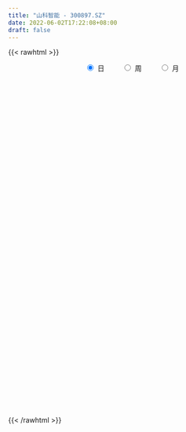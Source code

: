 ```yaml
---
title: "山科智能 - 300897.SZ"
date: 2022-06-02T17:22:08+08:00
draft: false
---
```

{{< rawhtml >}}
    <div style="text-align: center">
        <label style="padding: 1rem;"><input style="margin-right: .5rem" type="radio" name="period" value="D" checked onclick="period_change(this)">日</label>
        <label style="padding: 1rem;"><input style="margin-right: .5rem" type="radio" name="period" value="W" onclick="period_change(this)">周</label>
        <label style="padding: 1rem;"><input style="margin-right: .5rem" type="radio" name="period" value="M" onclick="period_change(this)">月</label>
    </div>
    <div id="chart" style="height: 700px;"></div> 
    <script type="text/javascript">
        const D_v = [3220.01,3747.01,4702.0,4188.0,4818.0,5516.8,4941.0,8982.05,6668.0,5558.0,3479.0,4253.0,3735.0,5438.0,48666.17,30587.86,23256.99,17009.93,13393.21,12179.98,15122.4,10188.0,7724.0,5941.0,4972.0,6414.0,10381.0,6735.81,5262.0,4259.0,5729.0,4183.0,5128.01,4663.01,4943.01,3869.0,7342.86,8911.78,3021.77,3455.0,2578.0,3638.0,3817.28,4495.0,4076.0,3853.0,5313.74,3407.11,4150.84,4729.01,7427.0,3854.0,3466.0,7891.1,6948.0,5015.0,9374.0,7261.0,4729.0,8945.02,6926.93,4486.0,3690.0,24559.72,22082.05,14251.44,12673.26,10569.93,10398.33,8423.1,6172.16,12660.26,8074.09,14324.49,10218.42,8568.0,8672.49,7751.18,13543.0,12572.0,8512.49,3264.5,3496.6,4962.06,5958.06,6687.84,5171.26,3804.18,2190.0,2911.84,4915.0,3884.2,2900.07,1963.74,1929.49,2151.0,2221.0,1673.0,2026.0,1701.0,2029.0,1773.0,1937.0,1723.0,3897.6,2693.2,3170.2,2628.2,2847.0,3485.0,2054.0,2453.42,2866.68,3085.42,2461.16,5936.55,4224.1,6192.99,6597.0,4544.0,4182.0,5615.0,5673.77,4152.88,5460.0,6768.67,4783.77,4468.08,5211.08,5058.0,4027.08,3385.22,7268.3,5313.15,3908.0,4322.0,3548.0,3549.0,4272.15,6043.0,4733.0,4611.1,6769.1,4299.47,4239.0,4128.46,5928.95,2724.0,3857.62,2428.0,4667.7,5334.24,7211.0,5750.95,5190.36,4707.66,5477.0,4366.0,8999.99,5875.92,5806.0,8276.0,5996.0,5311.0,7761.0,5046.33,3143.0,7445.67,3525.15,3736.84,3217.0,3225.84,3199.0,3006.0,2720.0,3693.12,1598.0,2164.0,2868.0,4178.72,2570.16,5449.0,10307.16,5335.84,7717.13,3812.67,3385.0,2120.0,3179.0,6930.0,5035.21,4127.0,4441.0,4416.0,3129.0,3342.0,2584.16,4218.51,3924.0,3070.0,2243.0,2184.0,3466.0,2057.0,2881.96,1843.0,2764.42,2228.0,1819.0,5712.0,4311.0,3226.0,3008.0,2657.0,3471.0,2113.0,1519.0,1605.0,3718.9,3918.9,5359.73,7561.75,4516.0,3622.0,4392.28,4463.68,3776.66,3900.5,3882.0,2842.1,2768.1,2237.0,2609.0,4005.0,2562.0,2221.0,1557.0,1721.59,2704.59,2049.83,1649.83,4920.44,4825.14,2654.16,2743.0,1827.0,1905.21,2912.0,3787.39,3292.64]
const D_histogram = [0.0,0.0216980057,0.0596380614,0.0871263892,0.0808971487,0.0989870971,0.0717954979,0.079387228,0.05778561,0.0035706151,-0.0223031932,-0.0309206435,-0.04479252,-0.0375159557,0.2552215231,0.2884799546,0.3245414357,0.2506015111,0.1799427947,0.154839725,0.1777602079,0.1596129885,0.0850421907,0.0420009703,0.0036516722,-0.0661308777,-0.1530826919,-0.2439742742,-0.2867039319,-0.2663589107,-0.2535262312,-0.2327334818,-0.2323999473,-0.2022579922,-0.1628480971,-0.136554774,-0.1233788274,-0.1832899384,-0.2235490729,-0.2329163495,-0.2244520029,-0.1766635118,-0.1241988544,-0.1331736102,-0.1645671595,-0.170339169,-0.2359424746,-0.2310472912,-0.1714842044,-0.0880460029,0.0068215409,0.0528099829,0.0573344998,0.106339979,0.1612686459,0.1904975947,0.2176064616,0.1948825469,0.171027584,0.1977403664,0.1477215149,0.0965665101,0.069497104,0.139194966,0.2464284473,0.2867661947,0.3213355975,0.2629529169,0.2355628876,0.1729760193,0.1135512963,0.1291643107,0.1026282975,0.1337942044,0.1213302946,0.0825350801,0.0373778053,-0.0145904714,-0.0189306333,-0.1239739612,-0.2448654947,-0.2896610412,-0.3092797103,-0.352227951,-0.312932533,-0.2438567296,-0.248525156,-0.3030711075,-0.2908790339,-0.2859726167,-0.1990842747,-0.1140519286,-0.0611838925,-0.0496149244,-0.0114561332,0.0177818724,0.0200717935,0.0244506875,0.0317681621,0.0238788893,-0.0027551838,-0.0256957667,-0.0450601926,-0.0451109199,-0.0852812034,-0.1240467695,-0.1232409348,-0.0980320416,-0.0937255561,-0.029142115,0.0239538862,0.0670118068,0.0988154455,0.1446470577,0.1786699373,0.2069296314,0.2366439611,0.2849564704,0.2670771966,0.2795145171,0.2458469728,0.2495803828,0.2396153623,0.2274224483,0.2177830247,0.2257074381,0.1945710795,0.1267392289,0.108097425,0.1261232608,0.0899562384,0.0406583881,-0.0833010816,-0.1975912099,-0.2425814338,-0.2412244662,-0.2077866053,-0.1810474079,-0.147370516,-0.0884385404,-0.0408156221,-0.0275733357,-0.0039644922,0.0376768627,0.0583575625,0.0295836894,-0.0529971172,-0.0838048209,-0.0567436122,-0.0368202115,0.0019195648,0.049779726,0.1141357103,0.1354193938,0.1544470617,0.1119989741,0.1121229077,0.1054829267,0.1502324843,0.1645151493,0.105609411,0.1268459215,0.0820398856,0.0873462114,0.0112656602,-0.0659152992,-0.1274644294,-0.2707871266,-0.3283218392,-0.3870341792,-0.3767925125,-0.3159899659,-0.2406420669,-0.1736186983,-0.1149307476,-0.1153359755,-0.0995268851,-0.0696896344,-0.0216160829,0.0092515587,0.0385446534,0.1124524803,0.1604155068,0.1841315015,0.1284457113,0.115601714,0.0764131087,0.059606629,0.0607648831,0.0934055237,0.0845043205,0.0357996217,-0.0768630323,-0.1775834267,-0.2172707183,-0.2167661426,-0.2639927935,-0.3431644735,-0.3365943186,-0.2981962767,-0.2367151346,-0.1564294308,-0.0643805073,-0.0130332573,-0.0160242722,0.0039175784,0.0359026379,0.0379397166,0.0529215538,0.1261650542,0.1871263707,0.2259182577,0.1889159002,0.16016134,0.0630519942,0.0403652055,-0.0098825311,-0.0358195672,0.0040617761,0.0722478983,0.1378432181,0.1170134525,0.0383721146,-0.0131189184,-0.1859005575,-0.3831039367,-0.4586826934,-0.5193924693,-0.4547354372,-0.3712898105,-0.2847013828,-0.1981187948,-0.0952054642,0.0134039419,0.0879506709,0.1459737268,0.1653768073,0.1802393959,0.1885134621,0.1930709227,0.2035544027,0.2697073547,0.2715819696,0.2822286851,0.2556907272,0.2315434181,0.2089944521,0.2168709588,0.1503747576,0.1310273727]
const D_fast = [0.0,0.0271225071,0.0799720781,0.1292420033,0.14323705,0.1860737726,0.1768310479,0.204269585,0.1971143695,0.1437920284,0.1123424218,0.0959948106,0.0709248041,0.0688223795,0.4253652391,0.5307436592,0.6479404993,0.6366509524,0.6109779347,0.6245847962,0.691945331,0.7137013589,0.6603911087,0.6278501309,0.5904137508,0.5040984815,0.3788759943,0.2269908435,0.1125852028,0.0663404963,0.0157916181,-0.021599003,-0.0793654554,-0.0997879983,-0.1010901275,-0.1089354978,-0.1266042581,-0.2323378537,-0.3284842564,-0.3960806204,-0.4437292745,-0.4401066613,-0.4186917175,-0.4609598759,-0.5334952151,-0.5818520169,-0.7064409411,-0.7593075805,-0.7426155448,-0.681188844,-0.584615915,-0.5254249773,-0.5065668354,-0.4309763615,-0.3357305331,-0.2588771856,-0.1773667033,-0.1513699813,-0.1324680482,-0.0563201742,-0.069408647,-0.0964220243,-0.1061171544,-0.0016205509,0.1672200422,0.2792493383,0.3941526406,0.4015081891,0.4330088817,0.4136660183,0.3826291194,0.4305332115,0.4296542726,0.4942687306,0.5121373944,0.4939759499,0.4581631265,0.402547232,0.3934744117,0.2574375935,0.0753296863,-0.0418811205,-0.1388197171,-0.2698249456,-0.3087626608,-0.3006510398,-0.3674507552,-0.4977644836,-0.5582921685,-0.6248789055,-0.5877616321,-0.5312422682,-0.4936702052,-0.4945049683,-0.4592102103,-0.4255267367,-0.4182188671,-0.4077273013,-0.3924677862,-0.3943873366,-0.4217102056,-0.4510747303,-0.4817042043,-0.4930326616,-0.554523246,-0.6243005044,-0.6543049035,-0.6536040206,-0.6727289241,-0.6154310118,-0.5563465391,-0.4965356668,-0.4400281667,-0.35803479,-0.2793444261,-0.1993523242,-0.1104770041,0.0090746227,0.057964648,0.1402805978,0.1680747967,0.2342033024,0.2841421225,0.3288048206,0.3736111531,0.4379624261,0.4554688374,0.419321794,0.4277043463,0.4772609974,0.4635830346,0.4244497812,0.2796650411,0.1159771103,0.010341528,-0.0486076209,-0.0671164114,-0.0856390659,-0.088804803,-0.0519824626,-0.0145634498,-0.0082144974,0.0144032232,0.0654637937,0.1007338841,0.0793559334,-0.0164741525,-0.0682330614,-0.0553577557,-0.0446394079,-0.0054197404,0.0548853522,0.1477752641,0.202913796,0.2605532294,0.2461048853,0.2742595459,0.2939902965,0.3762979752,0.4317094275,0.3992060419,0.4521540328,0.4278579683,0.455000847,0.3817367109,0.2880769266,0.1946616891,-0.0163577898,-0.1559729622,-0.311443847,-0.3954003084,-0.4135952532,-0.398407871,-0.3747891769,-0.3448339132,-0.3740731349,-0.3831457657,-0.3707309236,-0.328061393,-0.2948808616,-0.2559516035,-0.1539306566,-0.0658637534,0.0038851167,-0.0196892456,-0.0036328145,-0.0237181426,-0.025622965,-0.0092734901,0.0467185314,0.0589434083,0.0191886149,-0.1126897971,-0.2578060482,-0.3518110193,-0.4054979794,-0.5187228287,-0.6836856271,-0.7612640517,-0.797415079,-0.7951127205,-0.7539343745,-0.6779805777,-0.6298916421,-0.6368887251,-0.6159674798,-0.5750067608,-0.563484753,-0.5352725274,-0.4304877635,-0.3227448542,-0.2274734028,-0.2172467853,-0.2059610104,-0.2873073577,-0.299902845,-0.3526212144,-0.3875131423,-0.3466163549,-0.2603682582,-0.1603121339,-0.1518885364,-0.2209368456,-0.2757076081,-0.4949643867,-0.7879437501,-0.9781931801,-1.1687510734,-1.2177779006,-1.2271547265,-1.2117416444,-1.1746887552,-1.0955767906,-0.983616399,-0.8870820023,-0.7925655148,-0.7318182323,-0.6718957948,-0.6164933631,-0.5636681718,-0.5022960911,-0.3687163004,-0.2989461931,-0.2177423063,-0.1803575824,-0.1466190371,-0.11691939,-0.0548251436,-0.0837276554,-0.0703181971]
const D_slow = [0.0,0.0054245014,0.0203340168,0.0421156141,0.0623399013,0.0870866755,0.10503555,0.124882357,0.1393287595,0.1402214133,0.134645615,0.1269154541,0.1157173241,0.1063383352,0.170143716,0.2422637046,0.3233990635,0.3860494413,0.43103514,0.4697450712,0.5141851232,0.5540883703,0.575348918,0.5858491606,0.5867620786,0.5702293592,0.5319586862,0.4709651177,0.3992891347,0.332699407,0.2693178492,0.2111344788,0.153034492,0.1024699939,0.0617579696,0.0276192761,-0.0032254307,-0.0490479153,-0.1049351835,-0.1631642709,-0.2192772716,-0.2634431496,-0.2944928631,-0.3277862657,-0.3689280556,-0.4115128478,-0.4704984665,-0.5282602893,-0.5711313404,-0.5931428411,-0.5914374559,-0.5782349602,-0.5639013352,-0.5373163405,-0.496999179,-0.4493747803,-0.3949731649,-0.3462525282,-0.3034956322,-0.2540605406,-0.2171301619,-0.1929885344,-0.1756142584,-0.1408155169,-0.0792084051,-0.0075168564,0.072817043,0.1385552722,0.1974459941,0.240689999,0.269077823,0.3013689007,0.3270259751,0.3604745262,0.3908070998,0.4114408699,0.4207853212,0.4171377033,0.412405045,0.3814115547,0.320195181,0.2477799207,0.1704599932,0.0824030054,0.0041698722,-0.0567943102,-0.1189255992,-0.1946933761,-0.2674131346,-0.3389062888,-0.3886773574,-0.4171903396,-0.4324863127,-0.4448900438,-0.4477540771,-0.443308609,-0.4382906606,-0.4321779888,-0.4242359483,-0.4182662259,-0.4189550219,-0.4253789636,-0.4366440117,-0.4479217417,-0.4692420425,-0.5002537349,-0.5310639686,-0.555571979,-0.5790033681,-0.5862888968,-0.5803004253,-0.5635474736,-0.5388436122,-0.5026818478,-0.4580143634,-0.4062819556,-0.3471209653,-0.2758818477,-0.2091125485,-0.1392339193,-0.0777721761,-0.0153770804,0.0445267602,0.1013823723,0.1558281284,0.212254988,0.2608977579,0.2925825651,0.3196069213,0.3511377365,0.3736267961,0.3837913932,0.3629661227,0.3135683203,0.2529229618,0.1926168453,0.1406701939,0.095408342,0.058565713,0.0364560779,0.0262521723,0.0193588384,0.0183677154,0.027786931,0.0423763216,0.049772244,0.0365229647,0.0155717595,0.0013858564,-0.0078191964,-0.0073393052,0.0051056263,0.0336395538,0.0674944023,0.1061061677,0.1341059112,0.1621366382,0.1885073698,0.2260654909,0.2671942782,0.293596631,0.3253081113,0.3458180827,0.3676546356,0.3704710506,0.3539922258,0.3221261185,0.2544293368,0.172348877,0.0755903322,-0.0186077959,-0.0976052874,-0.1577658041,-0.2011704787,-0.2299031656,-0.2587371594,-0.2836188807,-0.3010412893,-0.30644531,-0.3041324203,-0.294496257,-0.2663831369,-0.2262792602,-0.1802463848,-0.148134957,-0.1192345285,-0.1001312513,-0.0852295941,-0.0700383733,-0.0466869923,-0.0255609122,-0.0166110068,-0.0358267648,-0.0802226215,-0.1345403011,-0.1887318368,-0.2547300351,-0.3405211535,-0.4246697332,-0.4992188023,-0.558397586,-0.5975049437,-0.6136000705,-0.6168583848,-0.6208644529,-0.6198850582,-0.6109093988,-0.6014244696,-0.5881940812,-0.5566528176,-0.509871225,-0.4533916605,-0.4061626855,-0.3661223505,-0.3503593519,-0.3402680505,-0.3427386833,-0.3516935751,-0.3506781311,-0.3326161565,-0.298155352,-0.2689019889,-0.2593089602,-0.2625886898,-0.3090638292,-0.4048398134,-0.5195104867,-0.649358604,-0.7630424633,-0.855864916,-0.9270402617,-0.9765699604,-1.0003713264,-0.9970203409,-0.9750326732,-0.9385392415,-0.8971950397,-0.8521351907,-0.8050068252,-0.7567390945,-0.7058504938,-0.6384236551,-0.5705281627,-0.4999709914,-0.4360483096,-0.3781624551,-0.3259138421,-0.2716961024,-0.234102413,-0.2013455698]
const D_data = [['2021-05-24', 34.07, 34.06, 33.87, 34.27],['2021-05-25', 34.1, 34.4, 34.1, 34.45],['2021-05-26', 34.4, 34.8, 34.32, 34.94],['2021-05-27', 35.12, 34.91, 34.74, 35.12],['2021-05-28', 34.88, 34.62, 34.51, 35.08],['2021-05-31', 34.62, 35.04, 34.62, 35.16],['2021-06-01', 34.6, 34.53, 34.28, 34.6],['2021-06-02', 34.42, 34.99, 34.42, 35.06],['2021-06-03', 35.08, 34.66, 34.62, 35.08],['2021-06-04', 34.66, 34.09, 34.03, 34.87],['2021-06-07', 34.1, 34.24, 34.05, 34.29],['2021-06-08', 34.25, 34.36, 34.1, 34.88],['2021-06-09', 34.36, 34.22, 34.12, 34.54],['2021-06-10', 34.22, 34.45, 34.13, 34.46],['2021-06-11', 34.7, 38.95, 34.7, 40.94],['2021-06-15', 37.83, 36.83, 36.56, 38.18],['2021-06-16', 36.8, 37.34, 36.33, 37.8],['2021-06-17', 37.33, 36.14, 35.63, 37.34],['2021-06-18', 36.03, 36.02, 35.5, 36.47],['2021-06-21', 35.81, 36.53, 35.51, 36.78],['2021-06-22', 36.5, 37.33, 36.17, 37.58],['2021-06-23', 36.98, 37.04, 36.71, 37.39],['2021-06-24', 37.02, 36.26, 36.21, 37.02],['2021-06-25', 36.4, 36.47, 35.9, 36.49],['2021-06-28', 36.45, 36.41, 36.41, 36.77],['2021-06-29', 36.41, 35.78, 35.78, 37.0],['2021-06-30', 35.78, 35.13, 34.86, 36.05],['2021-07-01', 35.28, 34.51, 34.51, 35.45],['2021-07-02', 34.6, 34.6, 34.22, 34.75],['2021-07-05', 34.68, 35.16, 34.57, 35.2],['2021-07-06', 35.18, 34.99, 34.6, 35.5],['2021-07-07', 34.7, 35.02, 34.68, 35.28],['2021-07-08', 35.0, 34.66, 34.61, 35.19],['2021-07-09', 34.68, 34.96, 34.53, 35.2],['2021-07-12', 35.31, 35.13, 34.95, 35.31],['2021-07-13', 35.16, 35.03, 34.84, 35.37],['2021-07-14', 35.06, 34.87, 34.52, 35.25],['2021-07-15', 34.85, 33.7, 33.37, 34.85],['2021-07-16', 33.7, 33.5, 33.5, 33.98],['2021-07-19', 33.45, 33.55, 33.01, 33.69],['2021-07-20', 33.46, 33.56, 33.26, 33.72],['2021-07-21', 33.55, 34.01, 33.54, 34.08],['2021-07-22', 34.01, 34.18, 33.71, 34.29],['2021-07-23', 33.91, 33.38, 33.25, 34.19],['2021-07-26', 33.58, 32.82, 32.64, 33.58],['2021-07-27', 32.92, 32.85, 32.8, 33.5],['2021-07-28', 32.7, 31.68, 31.6, 33.13],['2021-07-29', 31.95, 32.14, 31.93, 32.28],['2021-07-30', 32.1, 32.76, 32.08, 33.05],['2021-08-02', 32.75, 33.26, 32.5, 33.49],['2021-08-03', 33.26, 33.77, 33.26, 34.98],['2021-08-04', 33.27, 33.48, 33.27, 33.7],['2021-08-05', 33.31, 33.06, 32.97, 33.58],['2021-08-06', 33.06, 33.75, 32.23, 34.5],['2021-08-09', 33.75, 34.14, 33.75, 34.29],['2021-08-10', 33.8, 34.12, 33.8, 34.25],['2021-08-11', 34.19, 34.35, 33.8, 35.3],['2021-08-12', 34.34, 33.85, 33.78, 34.66],['2021-08-13', 34.2, 33.81, 33.66, 34.3],['2021-08-16', 33.71, 34.56, 33.7, 34.7],['2021-08-17', 34.55, 33.64, 33.52, 34.85],['2021-08-18', 33.8, 33.42, 33.1, 33.98],['2021-08-19', 33.42, 33.55, 33.36, 33.88],['2021-08-20', 34.43, 34.94, 34.22, 36.49],['2021-08-23', 34.96, 36.03, 34.31, 36.2],['2021-08-24', 35.72, 35.8, 35.39, 36.4],['2021-08-25', 35.43, 36.18, 35.43, 36.28],['2021-08-26', 36.22, 35.2, 34.82, 36.22],['2021-08-27', 35.8, 35.58, 34.85, 35.86],['2021-08-30', 35.48, 35.09, 34.86, 35.67],['2021-08-31', 34.75, 34.95, 34.28, 35.2],['2021-09-01', 34.84, 35.91, 34.56, 35.98],['2021-09-02', 35.77, 35.49, 35.1, 35.86],['2021-09-03', 35.3, 36.37, 35.18, 36.37],['2021-09-06', 36.29, 36.03, 35.6, 36.5],['2021-09-07', 36.02, 35.7, 35.66, 36.42],['2021-09-08', 35.7, 35.5, 35.18, 35.99],['2021-09-09', 35.51, 35.22, 34.92, 35.69],['2021-09-10', 35.6, 35.71, 35.51, 36.4],['2021-09-13', 35.5, 34.15, 34.06, 35.52],['2021-09-14', 34.01, 33.24, 33.2, 34.22],['2021-09-15', 33.2, 33.57, 33.2, 33.81],['2021-09-16', 33.58, 33.5, 33.36, 33.77],['2021-09-17', 33.24, 32.79, 32.65, 33.74],['2021-09-22', 32.76, 33.55, 32.26, 34.3],['2021-09-23', 33.7, 33.99, 33.3, 34.68],['2021-09-24', 33.9, 33.03, 32.95, 33.91],['2021-09-27', 33.03, 32.0, 32.0, 33.3],['2021-09-28', 32.11, 32.45, 32.1, 32.56],['2021-09-29', 32.45, 32.13, 32.11, 32.8],['2021-09-30', 32.5, 33.16, 32.01, 33.6],['2021-10-08', 33.59, 33.42, 33.17, 34.03],['2021-10-11', 33.57, 33.26, 32.93, 33.74],['2021-10-12', 33.24, 32.81, 32.7, 33.26],['2021-10-13', 32.85, 33.19, 32.85, 33.3],['2021-10-14', 33.19, 33.2, 32.84, 33.38],['2021-10-15', 33.5, 32.9, 32.9, 33.5],['2021-10-18', 32.81, 32.9, 32.69, 32.99],['2021-10-19', 32.91, 32.93, 32.81, 33.23],['2021-10-20', 32.94, 32.7, 32.7, 33.15],['2021-10-21', 32.9, 32.32, 32.3, 32.9],['2021-10-22', 32.33, 32.16, 32.15, 32.55],['2021-10-25', 32.18, 32.0, 31.9, 32.24],['2021-10-26', 32.0, 32.09, 31.88, 32.25],['2021-10-27', 32.3, 31.36, 31.13, 32.56],['2021-10-28', 31.15, 31.01, 30.83, 32.34],['2021-10-29', 31.03, 31.23, 30.89, 31.52],['2021-11-01', 30.91, 31.44, 30.66, 31.58],['2021-11-02', 31.43, 31.1, 30.99, 31.8],['2021-11-03', 31.39, 31.91, 31.31, 32.3],['2021-11-04', 31.94, 32.0, 31.7, 32.26],['2021-11-05', 32.05, 32.09, 31.96, 32.27],['2021-11-08', 32.15, 32.14, 31.8, 32.58],['2021-11-09', 32.27, 32.55, 32.14, 32.58],['2021-11-10', 32.54, 32.68, 32.3, 32.75],['2021-11-11', 32.35, 32.87, 32.35, 33.09],['2021-11-12', 32.96, 33.17, 32.46, 33.29],['2021-11-15', 33.21, 33.78, 33.12, 33.91],['2021-11-16', 33.58, 33.22, 33.21, 34.34],['2021-11-17', 33.21, 33.78, 33.02, 33.92],['2021-11-18', 33.75, 33.34, 33.29, 34.18],['2021-11-19', 33.73, 33.92, 33.34, 34.02],['2021-11-22', 33.98, 33.93, 33.68, 34.12],['2021-11-23', 33.87, 34.04, 33.72, 34.26],['2021-11-24', 34.04, 34.21, 33.8, 34.5],['2021-11-25', 34.23, 34.63, 33.96, 34.69],['2021-11-26', 34.57, 34.28, 34.04, 34.65],['2021-11-29', 33.9, 33.72, 33.51, 34.16],['2021-11-30', 33.99, 34.24, 33.73, 34.59],['2021-12-01', 34.0, 34.84, 33.96, 34.94],['2021-12-02', 34.73, 34.25, 34.15, 34.83],['2021-12-03', 34.22, 33.96, 33.83, 34.42],['2021-12-06', 34.0, 32.59, 32.59, 34.08],['2021-12-07', 32.89, 32.0, 31.81, 32.94],['2021-12-08', 32.38, 32.3, 31.91, 32.38],['2021-12-09', 32.3, 32.6, 32.18, 32.83],['2021-12-10', 32.69, 32.94, 32.51, 32.97],['2021-12-13', 33.0, 32.88, 32.57, 33.33],['2021-12-14', 32.86, 33.01, 32.58, 33.23],['2021-12-15', 33.01, 33.49, 32.98, 33.76],['2021-12-16', 33.51, 33.59, 33.26, 33.75],['2021-12-17', 33.45, 33.3, 33.2, 33.58],['2021-12-20', 33.43, 33.52, 33.33, 33.98],['2021-12-21', 33.8, 33.94, 33.52, 33.97],['2021-12-22', 34.2, 33.89, 33.67, 34.2],['2021-12-23', 33.9, 33.29, 33.09, 34.0],['2021-12-24', 33.31, 32.31, 32.15, 33.32],['2021-12-27', 32.25, 32.6, 32.12, 32.77],['2021-12-28', 32.59, 33.26, 32.59, 33.45],['2021-12-29', 33.4, 33.26, 32.98, 33.4],['2021-12-30', 33.15, 33.64, 33.15, 33.86],['2021-12-31', 33.62, 34.01, 33.62, 34.2],['2022-01-04', 34.2, 34.59, 33.76, 34.6],['2022-01-05', 34.59, 34.39, 33.86, 34.66],['2022-01-06', 34.34, 34.6, 34.11, 34.86],['2022-01-07', 34.6, 33.89, 33.8, 34.87],['2022-01-10', 33.32, 34.42, 33.11, 34.75],['2022-01-11', 34.42, 34.43, 34.2, 34.97],['2022-01-12', 34.77, 35.31, 34.55, 35.79],['2022-01-13', 35.33, 35.25, 35.03, 35.7],['2022-01-14', 35.2, 34.36, 34.36, 35.3],['2022-01-17', 34.68, 35.4, 34.5, 35.55],['2022-01-18', 35.2, 34.64, 34.5, 35.69],['2022-01-19', 34.88, 35.28, 34.62, 35.38],['2022-01-20', 35.26, 34.16, 33.99, 35.44],['2022-01-21', 34.16, 33.76, 33.35, 34.5],['2022-01-24', 33.76, 33.55, 33.35, 33.91],['2022-01-25', 33.52, 31.85, 31.8, 33.75],['2022-01-26', 32.14, 32.17, 31.67, 32.55],['2022-01-27', 32.17, 31.57, 31.43, 32.25],['2022-01-28', 31.63, 32.0, 31.4, 32.17],['2022-02-07', 32.3, 32.54, 32.07, 32.81],['2022-02-08', 32.62, 32.85, 32.48, 33.1],['2022-02-09', 32.86, 32.94, 32.71, 33.06],['2022-02-10', 32.87, 33.03, 32.77, 33.54],['2022-02-11', 32.9, 32.32, 32.12, 32.9],['2022-02-14', 32.32, 32.44, 32.0, 32.63],['2022-02-15', 32.59, 32.63, 32.22, 32.63],['2022-02-16', 32.88, 32.99, 32.75, 33.14],['2022-02-17', 33.1, 32.94, 32.81, 33.52],['2022-02-18', 32.41, 33.06, 32.41, 33.15],['2022-02-21', 33.06, 33.92, 32.83, 34.08],['2022-02-22', 34.51, 34.0, 33.62, 35.63],['2022-02-23', 33.97, 34.0, 33.7, 34.14],['2022-02-24', 34.28, 33.02, 32.54, 34.28],['2022-02-25', 33.4, 33.45, 33.1, 33.8],['2022-02-28', 33.45, 33.04, 32.68, 33.48],['2022-03-01', 33.18, 33.21, 33.02, 33.4],['2022-03-02', 33.36, 33.43, 33.1, 33.5],['2022-03-03', 33.61, 33.97, 33.41, 34.11],['2022-03-04', 33.92, 33.58, 33.16, 34.01],['2022-03-07', 33.25, 32.97, 32.93, 33.58],['2022-03-08', 32.91, 31.71, 31.62, 33.05],['2022-03-09', 31.7, 31.17, 30.31, 32.18],['2022-03-10', 31.46, 31.38, 31.38, 31.95],['2022-03-11', 31.18, 31.58, 30.38, 31.77],['2022-03-14', 31.51, 30.63, 30.52, 31.73],['2022-03-15', 30.62, 29.6, 29.6, 31.04],['2022-03-16', 30.0, 30.15, 29.1, 30.25],['2022-03-17', 30.3, 30.35, 30.3, 30.79],['2022-03-18', 30.13, 30.62, 30.12, 30.72],['2022-03-21', 30.62, 31.0, 30.62, 31.16],['2022-03-22', 30.95, 31.44, 30.69, 31.6],['2022-03-23', 31.44, 31.2, 31.16, 31.6],['2022-03-24', 30.94, 30.55, 30.39, 31.02],['2022-03-25', 30.55, 30.79, 30.55, 30.95],['2022-03-28', 31.0, 31.01, 30.16, 31.1],['2022-03-29', 30.99, 30.67, 30.4, 30.99],['2022-03-30', 30.36, 30.83, 30.36, 30.99],['2022-03-31', 30.83, 31.79, 30.83, 32.3],['2022-04-01', 31.5, 32.05, 31.19, 32.33],['2022-04-06', 31.94, 32.14, 31.67, 32.32],['2022-04-07', 32.04, 31.3, 31.27, 32.19],['2022-04-08', 31.54, 31.31, 30.88, 31.65],['2022-04-11', 31.05, 30.15, 30.08, 31.14],['2022-04-12', 30.14, 30.75, 29.83, 30.78],['2022-04-13', 30.56, 30.17, 29.98, 30.68],['2022-04-14', 30.4, 30.2, 30.06, 30.66],['2022-04-15', 30.6, 31.0, 29.7, 31.18],['2022-04-18', 30.54, 31.63, 30.37, 31.63],['2022-04-19', 31.63, 32.0, 31.49, 32.15],['2022-04-20', 31.04, 31.1, 30.1, 31.56],['2022-04-21', 31.11, 30.13, 30.13, 31.63],['2022-04-22', 30.13, 30.09, 29.59, 30.48],['2022-04-25', 29.51, 27.84, 27.71, 29.82],['2022-04-26', 27.94, 26.25, 25.92, 27.99],['2022-04-27', 25.43, 26.63, 25.37, 26.75],['2022-04-28', 26.88, 25.97, 25.61, 26.88],['2022-04-29', 26.0, 27.06, 26.0, 27.28],['2022-05-05', 27.0, 27.25, 26.78, 27.69],['2022-05-06', 26.65, 27.36, 26.56, 27.6],['2022-05-09', 27.14, 27.5, 26.75, 28.11],['2022-05-10', 27.5, 27.96, 26.92, 28.1],['2022-05-11', 27.91, 28.43, 27.91, 28.67],['2022-05-12', 28.21, 28.4, 28.09, 28.6],['2022-05-13', 28.48, 28.51, 28.1, 28.6],['2022-05-16', 28.65, 28.23, 28.21, 28.75],['2022-05-17', 28.23, 28.28, 27.91, 28.36],['2022-05-18', 28.14, 28.29, 28.14, 29.09],['2022-05-19', 27.89, 28.32, 27.89, 28.55],['2022-05-20', 28.31, 28.49, 28.31, 28.79],['2022-05-23', 28.6, 29.49, 28.39, 29.65],['2022-05-24', 29.51, 29.0, 28.92, 29.86],['2022-05-25', 29.46, 29.29, 28.88, 29.57],['2022-05-26', 29.27, 28.93, 28.63, 29.63],['2022-05-27', 29.22, 28.96, 28.73, 29.29],['2022-05-30', 29.01, 28.98, 28.77, 29.25],['2022-05-31', 29.07, 29.45, 28.71, 29.47],['2022-06-01', 28.74, 28.47, 28.45, 29.36],['2022-06-02', 28.3, 28.91, 28.3, 29.05]]
const W_v = [205129.48,46587.42,277817.81,257664.35,385355.63,216701.57,124824.58,89304.55,67233.25,89272.08,64514.04,62625.34,61711.52,39752.48,60551.97,71133.7,97790.26,88803.53,103184.12,33323.99,19427.16,45270.73,32528.42,43835.0,41072.43,39806.09,27272.99,43364.0,50125.13,58639.2,38417.0,7588.62,18618.0,21474.27,20675.02,31665.85,65571.17,84247.99,51155.38,33764.81,23962.02,28088.42,17983.28,20800.69,27367.11,33327.0,48607.67,69975.01,49654.1,48753.09,32807.65,17817.16,13821.02,3884.2,11165.3,9202.0,13421.0,13467.62,18573.91,27130.99,26839.09,22149.46,24359.45,23208.25,25364.98,19011.56,22859.97,30524.91,32390.33,21067.66,15843.96,13378.88,32621.8,20649.21,19455.0,16039.67,12431.96,16834.42,8891.0,12426.9,24978.38,20415.12,5610.2,13634.0,9682.84,16969.74,11897.24]
const W_histogram = [0.0,0.1416752137,0.4333230282,0.8282215379,0.9570073498,0.9126192065,0.6980327051,0.4387576757,0.128326459,0.0366613733,-0.2290610989,-0.5466698466,-1.0275995167,-1.32168992,-1.6187283176,-1.4931116426,-1.4178332627,-1.1878348842,-1.2537547466,-1.2703700043,-1.0717116728,-0.9477591942,-0.749247758,-0.720748406,-0.4955266832,-0.296802786,-0.1799495416,0.0381410713,0.2347753906,0.1467422557,-0.0471496371,-0.1452341116,-0.1363141029,-0.1121749789,-0.0290905973,0.0164509825,0.3800138094,0.4258418993,0.4848507512,0.3998656549,0.3704850163,0.2605037977,0.1906910229,0.1173712962,0.1481759471,0.1829407595,0.286233237,0.3951397261,0.5105279571,0.5302307676,0.3434905329,0.238025962,0.1814695772,0.1664153656,0.1280060067,0.0626399384,-0.0284636011,-0.0166245982,0.0731939527,0.1859534837,0.2818682213,0.3181585135,0.2697774492,0.2583157329,0.1838525909,0.2450553352,0.2713758009,0.3114868692,0.2891440896,0.1541401857,0.0879890234,0.095064053,0.1251121037,0.1511062821,0.0369208885,-0.092854338,-0.153272344,-0.0971407839,-0.0983146469,-0.1076792288,-0.1597318632,-0.3707412429,-0.4569623559,-0.4051622237,-0.3433117176,-0.2463510053,-0.1650904383]
const W_fast = [0.0,0.1770940171,0.5770725887,1.1790264828,1.5470641323,1.7308307906,1.6907524654,1.5411668549,1.2628172529,1.1803175106,0.8573297636,0.4030535543,-0.3347759949,-0.9592888783,-1.6610093552,-1.908670591,-2.1878505268,-2.2548108693,-2.6341694184,-2.9683771771,-3.0376467639,-3.1506340838,-3.1394345871,-3.2911223365,-3.1897822845,-3.0652590838,-2.9933932248,-2.7657673441,-2.5104391772,-2.5617867481,-2.7674660502,-2.9018590526,-2.9270175696,-2.9309221904,-2.8551104581,-2.8054561326,-2.3468898534,-2.1946012887,-2.0143797489,-1.9993984315,-1.936157816,-1.9810130852,-2.0031531043,-2.0471300069,-1.9792813693,-1.8987813669,-1.7239305803,-1.5162391596,-1.2732189394,-1.120958437,-1.2218260384,-1.2677841189,-1.2789731093,-1.2524234795,-1.2588313367,-1.3085374204,-1.4067568602,-1.3990740068,-1.2909569678,-1.1317090658,-0.9653272729,-0.8494973523,-0.8304340544,-0.7773168374,-0.8058168316,-0.6833502536,-0.5891858377,-0.4712030521,-0.4212598093,-0.5177286668,-0.5618825732,-0.5310415304,-0.4697154537,-0.4059447047,-0.5108998763,-0.6638886873,-0.7626247793,-0.7307784151,-0.7565309399,-0.7928153289,-0.8848009291,-1.1884956195,-1.3889573215,-1.4384477453,-1.4624251685,-1.4270522076,-1.3870642501]
const W_slow = [0.0,0.0354188034,0.1437495605,0.3508049449,0.5900567824,0.818211584,0.9927197603,1.1024091792,1.134490794,1.1436561373,1.0863908626,0.9497234009,0.6928235217,0.3624010417,-0.0422810377,-0.4155589483,-0.770017264,-1.0669759851,-1.3804146717,-1.6980071728,-1.965935091,-2.2028748896,-2.3901868291,-2.5703739306,-2.6942556014,-2.7684562979,-2.8134436832,-2.8039084154,-2.7452145678,-2.7085290038,-2.7203164131,-2.756624941,-2.7907034667,-2.8187472115,-2.8260198608,-2.8219071152,-2.7269036628,-2.620443188,-2.4992305002,-2.3992640864,-2.3066428324,-2.2415168829,-2.1938441272,-2.1645013031,-2.1274573164,-2.0817221265,-2.0101638172,-1.9113788857,-1.7837468965,-1.6511892046,-1.5653165713,-1.5058100808,-1.4604426865,-1.4188388451,-1.3868373434,-1.3711773588,-1.3782932591,-1.3824494087,-1.3641509205,-1.3176625496,-1.2471954942,-1.1676558659,-1.1002115036,-1.0356325703,-0.9896694226,-0.9284055888,-0.8605616386,-0.7826899213,-0.7104038989,-0.6718688524,-0.6498715966,-0.6261055833,-0.5948275574,-0.5570509869,-0.5478207648,-0.5710343493,-0.6093524353,-0.6336376312,-0.658216293,-0.6851361002,-0.725069066,-0.8177543767,-0.9319949656,-1.0332855216,-1.119113451,-1.1807012023,-1.2219738119]
const W_data = [['2020-09-30', 65.0, 47.91, 47.86, 69.98],['2020-10-09', 48.5, 50.13, 48.37, 51.61],['2020-10-16', 50.0, 53.43, 48.7, 57.85],['2020-10-23', 53.0, 57.13, 51.62, 59.8],['2020-10-30', 56.45, 56.0, 54.68, 70.84],['2020-11-06', 56.5, 54.91, 54.22, 59.2],['2020-11-13', 54.83, 52.85, 51.88, 56.77],['2020-11-20', 52.88, 51.61, 51.52, 54.86],['2020-11-27', 51.6, 49.81, 49.4, 52.55],['2020-12-04', 49.79, 51.69, 49.32, 53.36],['2020-12-11', 51.6, 48.62, 48.05, 51.62],['2020-12-18', 48.08, 46.22, 44.55, 48.9],['2020-12-25', 45.68, 41.49, 40.42, 46.48],['2020-12-31', 41.05, 40.86, 39.5, 41.46],['2021-01-08', 40.5, 38.06, 36.67, 42.75],['2021-01-15', 38.36, 41.61, 35.3, 44.09],['2021-01-22', 40.47, 40.27, 40.0, 44.18],['2021-01-29', 40.11, 41.86, 38.37, 43.96],['2021-02-05', 42.75, 37.44, 37.11, 43.8],['2021-02-10', 37.39, 36.6, 35.6, 38.05],['2021-02-19', 37.3, 38.59, 37.06, 38.65],['2021-02-26', 38.89, 37.42, 36.6, 39.47],['2021-03-05', 37.8, 38.22, 37.26, 38.66],['2021-03-12', 38.22, 35.76, 35.56, 39.16],['2021-03-19', 35.76, 38.05, 35.21, 38.54],['2021-03-26', 38.28, 38.16, 37.63, 39.09],['2021-04-02', 38.32, 37.4, 36.33, 38.56],['2021-04-09', 37.59, 39.12, 37.41, 39.56],['2021-04-16', 39.92, 39.69, 37.56, 40.58],['2021-04-23', 39.65, 36.18, 36.0, 40.1],['2021-04-30', 36.35, 33.74, 33.51, 36.4],['2021-05-07', 33.67, 33.68, 33.6, 34.35],['2021-05-14', 33.95, 34.27, 33.6, 34.49],['2021-05-21', 34.2, 34.05, 33.8, 35.2],['2021-05-28', 34.07, 34.62, 33.87, 35.12],['2021-06-04', 34.62, 34.09, 34.03, 35.16],['2021-06-11', 34.1, 38.95, 34.05, 40.94],['2021-06-18', 37.83, 36.02, 35.5, 38.18],['2021-06-25', 35.81, 36.47, 35.51, 37.58],['2021-07-02', 36.45, 34.6, 34.22, 37.0],['2021-07-09', 34.68, 34.96, 34.53, 35.5],['2021-07-16', 35.31, 33.5, 33.37, 35.37],['2021-07-23', 33.45, 33.38, 33.01, 34.29],['2021-07-30', 33.58, 32.76, 31.6, 33.58],['2021-08-06', 32.75, 33.75, 32.23, 34.98],['2021-08-13', 33.75, 33.81, 33.66, 35.3],['2021-08-20', 33.71, 34.94, 33.1, 36.49],['2021-08-27', 34.96, 35.58, 34.31, 36.4],['2021-09-03', 35.48, 36.37, 34.28, 36.37],['2021-09-10', 36.29, 35.71, 34.92, 36.5],['2021-09-17', 35.5, 32.79, 32.65, 35.52],['2021-09-24', 32.76, 33.03, 32.26, 34.68],['2021-09-30', 33.03, 33.16, 32.0, 33.6],['2021-10-08', 33.59, 33.42, 33.17, 34.03],['2021-10-15', 33.57, 32.9, 32.7, 33.74],['2021-10-22', 32.81, 32.16, 32.15, 33.23],['2021-10-29', 32.18, 31.23, 30.83, 32.56],['2021-11-05', 30.91, 32.09, 30.66, 32.3],['2021-11-12', 32.15, 33.17, 31.8, 33.29],['2021-11-19', 33.21, 33.92, 33.02, 34.34],['2021-11-26', 33.98, 34.28, 33.68, 34.69],['2021-12-03', 33.9, 33.96, 33.51, 34.94],['2021-12-10', 34.0, 32.94, 31.81, 34.08],['2021-12-17', 33.0, 33.3, 32.57, 33.76],['2021-12-24', 33.43, 32.31, 32.15, 34.2],['2021-12-31', 32.25, 34.01, 32.12, 34.2],['2022-01-07', 34.2, 33.89, 33.76, 34.87],['2022-01-14', 33.32, 34.36, 33.11, 35.79],['2022-01-21', 34.68, 33.76, 33.35, 35.69],['2022-01-28', 33.76, 32.0, 31.4, 33.91],['2022-02-11', 32.3, 32.32, 32.07, 33.54],['2022-02-18', 32.32, 33.06, 32.0, 33.52],['2022-02-25', 33.06, 33.45, 32.54, 35.63],['2022-03-04', 33.45, 33.58, 32.68, 34.11],['2022-03-11', 33.25, 31.58, 30.31, 33.58],['2022-03-18', 31.51, 30.62, 29.1, 31.73],['2022-03-25', 30.62, 30.79, 30.39, 31.6],['2022-04-01', 31.0, 32.05, 30.16, 32.33],['2022-04-08', 31.94, 31.31, 30.88, 32.32],['2022-04-15', 31.05, 31.0, 29.7, 31.18],['2022-04-22', 30.54, 30.09, 29.59, 32.15],['2022-04-29', 29.51, 27.06, 25.37, 29.82],['2022-05-06', 27.0, 27.36, 26.56, 27.69],['2022-05-13', 27.14, 28.51, 26.75, 28.67],['2022-05-20', 28.65, 28.49, 27.89, 29.09],['2022-05-27', 28.6, 28.96, 28.39, 29.86],['2022-06-02', 29.01, 28.91, 28.3, 29.47]]
const M_v = [205129.48,967425.2100000001,506952.29,308987.1200000001,318279.46,201206.0,175411.93,199648.33,73872.71,248890.59,102832.22,193872.05,148257.76,37672.5,95690.77,104414.54,106842.87,65229.64,77714.26,71022.4,50713.99,7080.03]
const M_histogram = [0.0,0.5162849003,0.4185242393,-0.2399032215,-0.5777828422,-1.0428882857,-1.3012399694,-1.6011173222,-1.6134533931,-1.5184594684,-1.5147034971,-1.2738697389,-1.1481560156,-1.1075050142,-0.8045171843,-0.5579204088,-0.4719192922,-0.2953652699,-0.2167789471,-0.4253078923,-0.3475125642,-0.2805265918]
const M_fast = [0.0,0.6453561254,0.6522265241,-0.0661767421,-0.5485020732,-1.2743295882,-1.8579912642,-2.5581479476,-2.9738473667,-3.2584683092,-3.6333882121,-3.7110218887,-3.8723471693,-4.1085724214,-4.0067138876,-3.8995972143,-3.9315759207,-3.8288632159,-3.8044716299,-4.1193275482,-4.1284103611,-4.1315560366]
const M_slow = [0.0,0.1290712251,0.2337022849,0.1737264795,0.029280769,-0.2314413025,-0.5567512948,-0.9570306254,-1.3603939736,-1.7400088407,-2.118684715,-2.4371521497,-2.7241911536,-3.0010674072,-3.2021967033,-3.3416768055,-3.4596566285,-3.533497946,-3.5876926828,-3.6940196559,-3.7808977969,-3.8510294449]
const M_data = [['2020-09-30', 65.0, 47.91, 47.86, 69.98],['2020-10-30', 48.5, 56.0, 48.37, 70.84],['2020-11-30', 56.5, 49.84, 49.32, 59.2],['2020-12-31', 49.9, 40.86, 39.5, 53.36],['2021-01-29', 40.5, 41.86, 35.3, 44.18],['2021-02-26', 42.75, 37.42, 35.6, 43.8],['2021-03-31', 37.8, 37.05, 35.21, 39.16],['2021-04-30', 37.01, 33.74, 33.51, 40.58],['2021-05-31', 33.67, 35.04, 33.6, 35.2],['2021-06-30', 34.6, 35.13, 34.03, 40.94],['2021-07-30', 35.28, 32.76, 31.6, 35.5],['2021-08-31', 32.75, 34.95, 32.23, 36.49],['2021-09-30', 34.84, 33.16, 32.0, 36.5],['2021-10-29', 33.59, 31.23, 30.83, 34.03],['2021-11-30', 30.91, 34.24, 30.66, 34.69],['2021-12-31', 34.0, 34.01, 31.81, 34.94],['2022-01-28', 34.2, 32.0, 31.4, 35.79],['2022-02-28', 32.3, 33.04, 32.0, 35.63],['2022-03-31', 33.18, 31.79, 29.1, 34.11],['2022-04-29', 31.5, 27.06, 25.37, 32.33],['2022-05-31', 27.0, 29.45, 26.56, 29.86],['2022-06-30', 28.74, 28.91, 28.3, 29.36]]
        const D_a = [null,null,null,null,null,35.16,null,null,null,34.03,null,null,null,null,null,null,null,null,null,null,37.58,null,null,null,null,null,null,null,34.22,null,null,null,null,null,null,35.37,null,null,null,null,null,null,null,null,null,null,31.6,null,null,null,null,null,null,null,null,null,35.3,null,null,null,null,33.1,null,null,null,null,null,null,null,null,null,null,null,null,36.5,null,null,null,null,null,null,null,null,null,null,null,null,32.0,null,null,null,null,null,null,null,null,33.5,null,null,null,null,null,null,null,null,null,null,30.66,null,null,null,null,null,null,null,null,null,null,null,null,null,null,null,null,null,null,null,null,null,34.94,null,null,null,null,null,null,null,null,null,null,null,null,null,null,null,null,null,32.12,null,null,null,null,null,null,null,null,null,null,35.79,null,null,null,null,null,null,null,null,null,null,null,31.4,null,null,null,null,null,null,null,null,null,null,null,35.63,null,null,null,null,null,null,null,null,null,null,null,null,null,null,null,29.1,null,null,null,null,null,null,null,null,null,null,null,32.33,null,null,null,null,null,null,null,29.7,null,null,null,31.63,null,null,null,25.37,null,null,null,null,null,null,null,null,null,null,null,null,null,null,null,29.86,null,null,null,null,null,null,null]
const W_a = [null,null,null,null,70.84,null,null,null,null,null,null,null,null,null,null,35.3,null,null,null,null,null,39.47,null,null,null,null,null,null,null,null,null,null,null,null,null,null,null,null,null,null,null,null,null,31.6,null,null,null,null,null,36.5,null,null,null,null,null,null,null,30.66,null,null,null,null,null,null,null,null,null,35.79,null,null,null,null,null,null,null,null,null,null,null,null,null,25.37,null,null,null,null,null]
const M_a = [null,70.84,null,null,null,null,null,null,null,null,null,null,null,null,30.66,null,null,null,null,null,null,null]
        const D_b = [[{ coord: ['2021-05-31', 35.16] }, { coord: ['2021-09-06', 34.22] }],[{ coord: ['2021-09-27', 33.5] }, { coord: ['2022-04-01', 32.0] }],[{ coord: ['2022-04-15', 29.86] }, { coord: ['2022-05-24', 29.7] }]]
const W_b = [[{ coord: ['2020-10-30', 39.47] }, { coord: ['2022-01-14', 35.3] }]]
const M_b = []
    </script>
{{< /rawhtml >}}